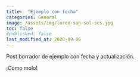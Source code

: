 ```yaml
---
title:  "Ejemplo con fecha"
categories: General
image: /assets/img/loren-san-sol-scs.jpg
toc: false
#published: false
last_modified_at: 2020-09-06
---
```

Post borrador de ejemplo con fecha y actualización.

¡Como molo!